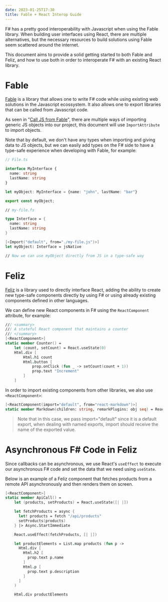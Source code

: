```yaml
---
date: 2023-01-25T17:30
title: Fable + React Interop Guide
---
```


F# has a pretty good interoperability with Javascript when using the Fable
library. When building user interfaces using React, there are multiple
alternatives, but the necessary resources to build solutions using Fable seem
scattered around the internet.

This document aims to provide a solid getting started to both Fable and Feliz,
and how to use both in order to interoperate F# with an existing React library.

# Fable
[Fable](https://fable.io/) is a library that allows one to write F# code while
using existing web solutions in the Javascript ecossystem. It also allows one to
export libraries that can be called from Javascript code.

As seen in "[Call JS from
Fable](https://fable.io/docs/communicate/js-from-fable.html)", there are
multiple ways of importing generic JS objects into our project, this document
will use `ImportAttribute` to import objects.

Note that by default, we don't have any types when importing and giving data to
JS objects, but we can easily add types on the F# side to have a type-safe
experience when developing with Fable, for example:

```ts
// File.ts

interface MyInterface {
  name: string
  lastName: string
}

let myObject: MyInterface = {name: "john", lastName: "bar"}

export const myObject;
```

```fsharp
// my-file.fs

type Interface = {
  name: string
  lastName: string
}

[<Import("default", from="./my-file.js")>]
let myObject: Interface = jsNative

// Now we can use myObject directly from JS in a type-safe way
```

# Feliz

[Feliz](https://zaid-ajaj.github.io/Feliz/) is a library used to directly
interface React, adding the ability to create new type-safe components directly
by using F# or using already existing components defined in other languages.

We can define new React components in F# using the `ReactComponent` attribute,
for example: 

```fsharp
/// <summary>
/// A stateful React component that maintains a counter
/// </summary>
[<ReactComponent>]
static member Counter() =
    let (count, setCount) = React.useState(0)
    Html.div [
        Html.h1 count
        Html.button [
            prop.onClick (fun _ -> setCount(count + 1))
            prop.text "Increment"
        ]
    ]
```

In order to import existing components from other libraries, we also use
`<ReactComponent>`:

```fsharp
[<ReactComponent(import="default", from="react-markdown")>]
static member Markdown(children: string, remarkPlugins: obj seq) = React.imported()
```

> Note that in this case, we pass import="default" since it is a default export,
> when dealing with named exports, import should receive the name of the
> exported value.

# Asynchronous F# Code in Feliz
Since callbacks can be asynchronous, we use React's `useEffect` to execute
our asynchronous F# code and set the data that we need using `useState`.

Below is an example of a Feliz component that fetches products from a remote API
asynchronously and then renders them on screen.

```fsharp
[<ReactComponent>]
static member ApiCall() =
    let (products, setProducts) = React.useState([| |])

    let fetchProducts = async {
      let! products = fetch "/api/products"
      setProducts(products)
    } |> Async.StartImmediate

    React.useEffect(fetchProducts, [| |])

    let productElements = List.map products (fun p -> 
      Html.div [
        Html.h2 [
          prop.text p.name
        ]
        Html.p [
          prop.text p.description
        ]
      ]
    )

    Html.div productElements
```

